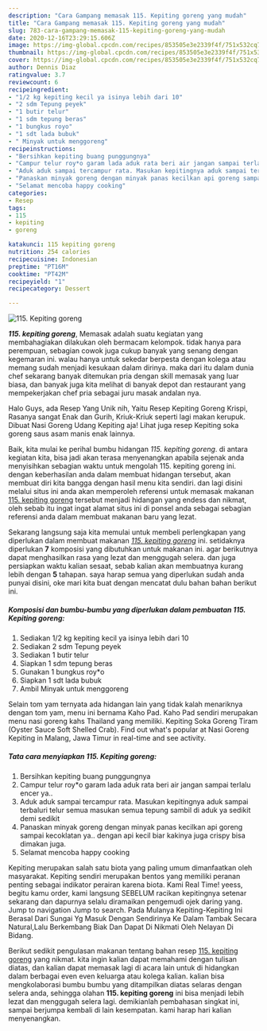 ```yaml
---
description: "Cara Gampang memasak 115. Kepiting goreng yang mudah"
title: "Cara Gampang memasak 115. Kepiting goreng yang mudah"
slug: 783-cara-gampang-memasak-115-kepiting-goreng-yang-mudah
date: 2020-12-16T23:29:15.606Z
image: https://img-global.cpcdn.com/recipes/853505e3e2339f4f/751x532cq70/115-kepiting-goreng-foto-resep-utama.jpg
thumbnail: https://img-global.cpcdn.com/recipes/853505e3e2339f4f/751x532cq70/115-kepiting-goreng-foto-resep-utama.jpg
cover: https://img-global.cpcdn.com/recipes/853505e3e2339f4f/751x532cq70/115-kepiting-goreng-foto-resep-utama.jpg
author: Dennis Diaz
ratingvalue: 3.7
reviewcount: 6
recipeingredient:
- "1/2 kg kepiting kecil ya isinya lebih dari 10"
- "2 sdm Tepung peyek"
- "1 butir telur"
- "1 sdm tepung beras"
- "1 bungkus royo"
- "1 sdt lada bubuk"
- " Minyak untuk menggoreng"
recipeinstructions:
- "Bersihkan kepiting buang punggungnya"
- "Campur telur roy*o garam lada aduk rata beri air jangan sampai terlalu encer ya.."
- "Aduk aduk sampai tercampur rata. Masukan kepitingnya aduk sampai terbaluri telur semua masukan semua tepung sambil di aduk ya sedikit demi sedikit"
- "Panaskan minyak goreng dengan minyak panas kecilkan api goreng sampai kecoklatan ya.. dengan api kecil biar kakinya juga crispy bisa dimakan juga."
- "Selamat mencoba happy cooking"
categories:
- Resep
tags:
- 115
- kepiting
- goreng

katakunci: 115 kepiting goreng 
nutrition: 254 calories
recipecuisine: Indonesian
preptime: "PT16M"
cooktime: "PT42M"
recipeyield: "1"
recipecategory: Dessert

---
```



![115. Kepiting goreng](https://img-global.cpcdn.com/recipes/853505e3e2339f4f/751x532cq70/115-kepiting-goreng-foto-resep-utama.jpg)

<b><i>115. kepiting goreng</i></b>, Memasak adalah suatu kegiatan yang membahagiakan dilakukan oleh bermacam kelompok. tidak hanya para perempuan, sebagian cowok juga cukup banyak yang senang dengan kegemaran ini. walau hanya untuk sekedar berpesta dengan kolega atau memang sudah menjadi kesukaan dalam dirinya. maka dari itu dalam dunia chef sekarang banyak ditemukan pria dengan skill memasak yang luar biasa, dan banyak juga kita melihat di banyak depot dan restaurant yang mempekerjakan chef pria sebagai juru masak andalan nya.

Halo Guys, ada Resep Yang Unik nih, Yaitu Resep Kepiting Goreng Krispi, Rasanya sangat Enak dan Gurih, Kriuk-Kriuk seperti lagi makan kerupuk. Dibuat Nasi Goreng Udang Kepiting aja! Lihat juga resep Kepiting soka goreng saus asam manis enak lainnya.

Baik, kita mulai ke perihal bumbu hidangan <i>115. kepiting goreng</i>. di antara kegiatan kita, bisa jadi akan terasa menyenangkan apabila sejenak anda menyisihkan sebagian waktu untuk mengolah 115. kepiting goreng ini. dengan keberhasilan anda dalam membuat hidangan tersebut, akan membuat diri kita bangga dengan hasil menu kita sendiri. dan lagi disini melalui situs ini anda akan memperoleh referensi untuk memasak makanan <u>115. kepiting goreng</u> tersebut menjadi hidangan yang endess dan nikmat, oleh sebab itu ingat ingat alamat situs ini di ponsel anda sebagai sebagian referensi anda dalam membuat makanan baru yang lezat.


Sekarang langsung saja kita memulai untuk membeli perlengkapan yang diperlukan dalam membuat makanan <u><i>115. kepiting goreng</i></u> ini. setidaknya diperlukan <b>7</b> komposisi yang dibutuhkan untuk makanan ini. agar berikutnya dapat menghasilkan rasa yang lezat dan menggugah selera. dan juga persiapkan waktu kalian sesaat, sebab kalian akan membuatnya kurang lebih dengan <b>5</b> tahapan. saya harap semua yang diperlukan sudah anda punyai disini, oke mari kita buat dengan mencatat dulu bahan bahan berikut ini.

<!--inarticleads1-->

##### Komposisi dan bumbu-bumbu yang diperlukan dalam pembuatan 115. Kepiting goreng:

1. Sediakan 1/2 kg kepiting kecil ya isinya lebih dari 10
1. Sediakan 2 sdm Tepung peyek
1. Sediakan 1 butir telur
1. Siapkan 1 sdm tepung beras
1. Gunakan 1 bungkus roy*o
1. Siapkan 1 sdt lada bubuk
1. Ambil  Minyak untuk menggoreng


Selain tom yam ternyata ada hidangan lain yang tidak kalah menariknya dengan tom yam, menu ini bernama Kaho Pad. Kaho Pad sendiri merupakan menu nasi goreng kahs Thailand yang memiliki. Kepiting Soka Goreng Tiram (Oyster Sauce Soft Shelled Crab). Find out what&#39;s popular at Nasi Goreng Kepiting in Malang, Jawa Timur in real-time and see activity. 

<!--inarticleads2-->

##### Tata cara menyiapkan 115. Kepiting goreng:

1. Bersihkan kepiting buang punggungnya
1. Campur telur roy*o garam lada aduk rata beri air jangan sampai terlalu encer ya..
1. Aduk aduk sampai tercampur rata. Masukan kepitingnya aduk sampai terbaluri telur semua masukan semua tepung sambil di aduk ya sedikit demi sedikit
1. Panaskan minyak goreng dengan minyak panas kecilkan api goreng sampai kecoklatan ya.. dengan api kecil biar kakinya juga crispy bisa dimakan juga.
1. Selamat mencoba happy cooking


Kepiting merupakan salah satu biota yang paling umum dimanfaatkan oleh masyarakat. Kepiting sendiri merupakan bentos yang memiliki peranan penting sebagai indikator perairan karena biota. Kami Real Time! yeess, begitu kamu order, kami langsung SEBELUM racikan kepitingnya setenar sekarang dan dapurnya selalu diramaikan pengemudi ojek daring yang. Jump to navigation Jump to search. Pada Mulanya Kepiting-Kepiting Ini Berasal Dari Sungai Yg Masuk Dengan Sendirinya Ke Dalam Tambak Secara Natural,Lalu Berkembang Biak Dan Dapat Di Nikmati Oleh Nelayan Di Bidang. 

Berikut sedikit pengulasan makanan tentang bahan resep <u>115. kepiting goreng</u> yang nikmat. kita ingin kalian dapat memahami dengan tulisan diatas, dan kalian dapat memasak lagi di acara lain untuk di hidangkan dalam berbagai even even keluarga atau kolega kalian. kalian bisa mengkolaborasi bumbu bumbu yang ditampilkan diatas selaras dengan selera anda, sehingga olahan <b>115. kepiting goreng</b> ini bisa menjadi lebih lezat dan menggugah selera lagi. demikianlah pembahasan singkat ini, sampai berjumpa kembali di lain kesempatan. kami harap hari kalian menyenangkan.
